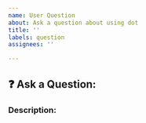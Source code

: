 ```yaml
---
name: User Question
about: Ask a question about using dot
title: ''
labels: question
assignees: ''

---
```


## :question: Ask a Question:

### Description:

<!-- A clear and concise description of your question. Ex. what is/how to [...] -->
